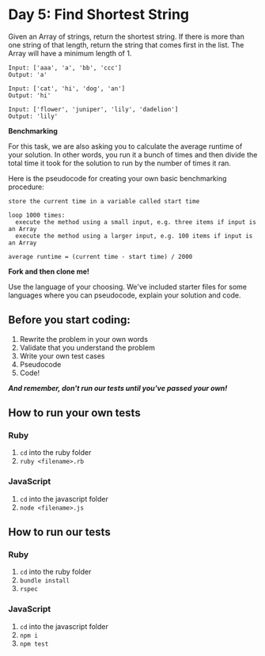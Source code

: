 # Day 5: Find Shortest String

Given an Array of strings, return the shortest string. If there is more than one string of that length, return the string that comes first in the list. The Array will have a minimum length of 1.

```
Input: ['aaa', 'a', 'bb', 'ccc']
Output: 'a'

Input: ['cat', 'hi', 'dog', 'an']
Output: 'hi'

Input: ['flower', 'juniper', 'lily', 'dadelion']
Output: 'lily'
```

**Benchmarking**

For this task, we are also asking you to calculate the average runtime of your solution. In other words, you run it a bunch of times and then divide the total time it took for the solution to run by the number of times it ran.

Here is the pseudocode for creating your own basic benchmarking procedure:

```
store the current time in a variable called start time

loop 1000 times:
  execute the method using a small input, e.g. three items if input is an Array
  execute the method using a larger input, e.g. 100 items if input is an Array

average runtime = (current time - start time) / 2000
```

**Fork and then clone me!**

Use the language of your choosing. We've included starter files for some languages where you can pseudocode, explain your solution and code.

## Before you start coding:

1. Rewrite the problem in your own words
2. Validate that you understand the problem
3. Write your own test cases
4. Pseudocode
5. Code!

**_And remember, don't run our tests until you've passed your own!_**

## How to run your own tests

### Ruby

1. `cd` into the ruby folder
2. `ruby <filename>.rb`

### JavaScript

1. `cd` into the javascript folder
2. `node <filename>.js`

## How to run our tests

### Ruby

1. `cd` into the ruby folder
2. `bundle install`
3. `rspec`

### JavaScript

1. `cd` into the javascript folder
2. `npm i`
3. `npm test`
